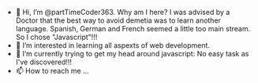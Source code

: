 - 👋 Hi, I’m @partTimeCoder363. Why am I here? I was advised by a Doctor that the best way to avoid demetia was to learn another language. Spanish, German and French seemed a little
     too main stream. So I chose "Javascript"!!!
- 👀 I’m interested in learning all aspexts of web development.
- 🌱 I’m currently trying to get my head around javascript: No easy task as I've discovered!!!
- 📫 How to reach me ...

<!---
partTimeCoder363/partTimeCoder363 is a ✨ special ✨ repository because its `README.md` (this file) appears on your GitHub profile.
You can click the Preview link to take a look at your changes.
--->
